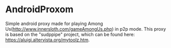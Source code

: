# AndroidProxom
Simple android proxy made for playing Among Us(http://www.innersloth.com/gameAmongUs.php) in p2p mode. This proxy is based on the "sudppipe" project, which can be found here: https://aluigi.altervista.org/mytoolz.htm.
